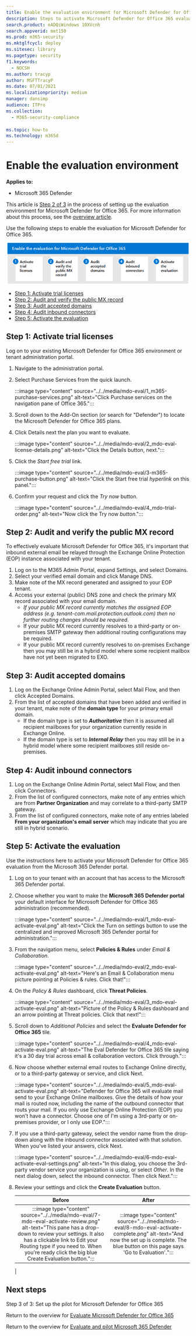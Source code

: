 ```yaml
---
title: Enable the evaluation environment for Microsoft Defender for Office 365 in your production environment
description: Steps to activate Microsoft Defender for Office 365 evaluation, with trial licenses, MX record handling, & auditing of accepted domains and inbound connections.
search.product: eADQiWindows 10XVcnh
search.appverid: met150
ms.prod: m365-security
ms.mktglfcycl: deploy
ms.sitesec: library
ms.pagetype: security
f1.keywords: 
  - NOCSH
ms.author: tracyp
author: MSFTTracyP
ms.date: 07/01/2021
ms.localizationpriority: medium
manager: dansimp
audience: ITPro
ms.collection: 
  - M365-security-compliance

ms.topic: how-to
ms.technology: m365d
---
```


# Enable the evaluation environment

**Applies to:**
- Microsoft 365 Defender

This article is [Step 2 of 3](eval-defender-office-365-overview.md) in the process of setting up the evaluation environment for Microsoft Defender for Office 365. For more information about this process, see the [overview article](eval-defender-office-365-overview.md).

Use the following steps to enable the evaluation for Microsoft Defender for Office 365.

![Steps to enable Microsoft Defender for Office 365 in the Microsoft Defender evaluation environment.](../../media/defender/m365-defender-office-eval-enable-steps.png)

- [Step 1: Activate trial licenses](#step-1-activate-trial-licenses)
- [Step 2: Audit and verify the public MX record](#step-2-audit-and-verify-the-public-mx-record)
- [Step 3: Audit accepted domains](#step-3-audit-accepted-domains)
- [Step 4: Audit inbound connectors](#step-4-audit-inbound-connectors)
- [Step 5: Activate the evaluation](#step-5-activate-the-evaluation)

## Step 1: Activate trial licenses

Log on to your existing Microsoft Defender for Office 365 environment or tenant administration portal.

1. Navigate to the administration portal.
2. Select Purchase Services from the quick launch.

   :::image type="content" source="../../media/mdo-eval/1_m365-purchase-services.png" alt-text="Click Purchase services on the navigation pane of Office 365.":::

3. Scroll down to the Add-On section (or search for "Defender") to locate the Microsoft Defender for Office 365 plans.
4. Click Details next the plan you want to evaluate.

   :::image type="content" source="../../media/mdo-eval/2_mdo-eval-license-details.png" alt-text="Click the Details button, next.":::

5. Click the *Start free trial* link.

   :::image type="content" source="../../media/mdo-eval/3-m365-purchase-button.png" alt-text="Click the Start free trial *hyperlink* on this panel.":::

6. Confirm your request and click the *Try now* button.

   :::image type="content" source="../../media/mdo-eval/4_mdo-trial-order.png" alt-text="Now click the Try now *button*.":::

## Step 2: Audit and verify the public MX record

To effectively evaluate Microsoft Defender for Office 365, it's important that inbound external email be relayed through the Exchange Online Protection (EOP) instance associated with your tenant.

1. Log on to the M365 Admin Portal, expand Settings, and select Domains.
2. Select your verified email domain and click Manage DNS.
3. Make note of the MX record generated and assigned to your EOP tenant.
4. Access your external (public) DNS zone and check the primary MX record associated with your email domain.
    - *If your public MX record currently matches the assigned EOP address (e.g. tenant-com.mail.protection.outlook.com) then no further routing changes should be required*.
    - If your public MX record currently resolves to a third-party or on-premises SMTP gateway then additional routing configurations may be required.
    - If your public MX record currently resolves to on-premises Exchange then you may still be in a hybrid model where some recipient mailbox have not yet been migrated to EXO.

## Step 3: Audit accepted domains

1. Log on the Exchange Online Admin Portal, select Mail Flow, and then click Accepted Domains.
2. From the list of accepted domains that have been added and verified in your tenant, make note of the **domain type** for your primary email domain.
    - If the domain type is set to ***Authoritative*** then it is assumed all recipient mailboxes for your organization currently reside in Exchange Online.
    - If the domain type is set to ***Internal Relay*** then you may still be in a hybrid model where some recipient mailboxes still reside on-premises.

## Step 4: Audit inbound connectors

1. Log on the Exchange Online Admin Portal, select Mail Flow, and then click Connectors.
2. From the list of configured connectors, make note of any entries which are from **Partner Organization** and may correlate to a third-party SMTP gateway.
3. From the list of configured connectors, make note of any entries labeled **From your organization's email server** which may indicate that you are still in hybrid scenario.

## Step 5: Activate the evaluation

Use the instructions here to activate your Microsoft Defender for Office 365 evaluation from the Microsoft 365 Defender portal.

1. Log on to your tenant with an account that has access to the Microsoft 365 Defender portal.
2. Choose whether you want to make the **Microsoft 365 Defender portal** your default interface for Microsoft Defender for Office 365 administration (recommended).

   :::image type="content" source="../../media/mdo-eval/1_mdo-eval-activate-eval.png" alt-text="Click the Turn on settings button to use the centralized and improved Microsoft 365 Defender portal for administration.":::

3. From the navigation menu, select **Policies & Rules** under *Email & Collaboration*.

   :::image type="content" source="../../media/mdo-eval/2_mdo-eval-activate-eval.png" alt-text="Here's an Email & Collaboration menu picture pointing at Policies & rules. Click that!":::

4. On the *Policy & Rules* dashboard, click **Threat Policies**.

   :::image type="content" source="../../media/mdo-eval/3_mdo-eval-activate-eval.png" alt-text="Picture of the Policy & Rules dashboard and an arrow pointing at Threat policies. Click that next!":::

5. Scroll down to *Additional Policies* and select the **Evaluate Defender for Office 365** tile.

   :::image type="content" source="../../media/mdo-eval/4_mdo-eval-activate-eval.png" alt-text="The Eval Defender for Office 365 tile saying it's a 30 day trial across email & collaboration vectors. Click through.":::

6. Now choose whether external email routes to Exchange Online directly, or to a third-party gateway or service, and click Next.

   :::image type="content" source="../../media/mdo-eval/5_mdo-eval-activate-eval.png" alt-text="Defender for Office 365 will evaluate mail send to your Exchange Online mailboxes. Give the details of how your mail is routed now, including the name of the outbound connector that routs your mail. If you only use Exchange Online Protection (EOP) you won't have a connector. Choose one of I'm using a 3rd-party or on-premises provider, or I only use EOP.":::

7. If you use a third-party gateway, select the vendor name from the drop-down along with the inbound connector associated with that solution. When you've listed your answers, click Next.

   :::image type="content" source="../../media/mdo-eval/6-mdo-eval-activate-eval-settings.png" alt-text="In this dialog, you choose the 3rd-party vendor service your organization is using, or select *Other*. In the next dialog down, select the inbound connector. Then click Next.":::

8. Review your settings and click the **Create Evaluation** button.

   |Before|After|
   |:---:|:---:|
   |:::image type="content" source="../../media/mdo-eval/7-mdo-eval-activate-review.png" alt-text="This pane has a drop-down to review your settings. It also has a clickable link to Edit your Routing type if you need to. When you're ready click the big blue Create Evaluation button.":::|:::image type="content" source="../../media/mdo-eval/8-mdo-eval-activate-complete.png" alt-text="And now the set up is complete. The blue button on this page says 'Go to Evaluation'.":::|
   |

## Next steps

Step 3 of 3: Set up the pilot for Microsoft Defender for Office 365

Return to the overview for [Evaluate Microsoft Defender for Office 365](eval-defender-office-365-overview.md)

Return to the overview for [Evaluate and pilot Microsoft 365 Defender](eval-overview.md)
